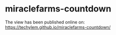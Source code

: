 # miraclefarms-countdown
The view has been published online on: https://techylem.github.io/miraclefarms-countdown/ 
